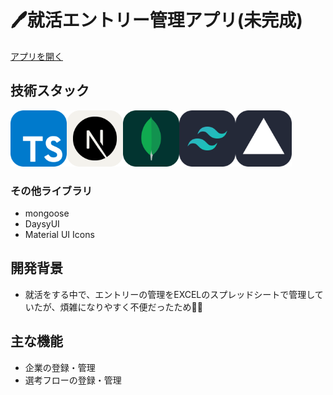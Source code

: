 # 🖊️就活エントリー管理アプリ(未完成)

[アプリを開く](https://shuukatu-app.vercel.app)



## 技術スタック
<img src="https://raw.githubusercontent.com/tandpfun/skill-icons/refs/heads/main/icons/TypeScript.svg" width="90" height="90" /><img src="https://raw.githubusercontent.com/tandpfun/skill-icons/refs/heads/main/icons/NextJS-Light.svg" width="90" height="90" /><img src="https://raw.githubusercontent.com/tandpfun/skill-icons/refs/heads/main/icons/MongoDB.svg" width="90" height="90" /><img src="https://raw.githubusercontent.com/tandpfun/skill-icons/refs/heads/main/icons/TailwindCSS-Dark.svg" width="90" height="90" /><img src="https://raw.githubusercontent.com/tandpfun/skill-icons/refs/heads/main/icons/Vercel-Dark.svg" width="90" height="90" />

 ### その他ライブラリ
  * mongoose
  * DaysyUI
  * Material UI Icons



## 開発背景
* 就活をする中で、エントリーの管理をEXCELのスプレッドシートで管理していたが、煩雑になりやすく不便だったため😮‍💨



## 主な機能
* 企業の登録・管理
* 選考フローの登録・管理

